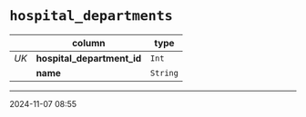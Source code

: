 # `hospital_departments`

|      | column                     | type     |
| ---- | -------------------------- | -------- |
| _UK_ | **hospital_department_id** | `Int`    |
|      | **name**                   | `String` |

---

2024-11-07 08:55
